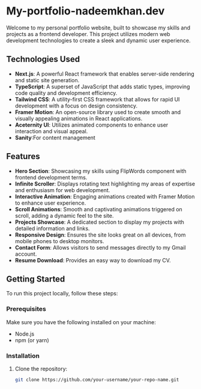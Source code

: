 # My-portfolio-nadeemkhan.dev

Welcome to my personal portfolio website, built to showcase my skills and projects as a frontend developer. This project utilizes modern web development technologies to create a sleek and dynamic user experience.

## Technologies Used

- **Next.js**: A powerful React framework that enables server-side rendering and static site generation.
- **TypeScript**: A superset of JavaScript that adds static types, improving code quality and development efficiency.
- **Tailwind CSS**: A utility-first CSS framework that allows for rapid UI development with a focus on design consistency.
- **Framer Motion**: An open-source library used to create smooth and visually appealing animations in React applications.
- **Aceternity UI**: Utilizes animated components to enhance user interaction and visual appeal.
- **Sanity**:For content management 

## Features

- **Hero Section**: Showcasing my skills using FlipWords component with frontend development terms.
- **Infinite Scroller**: Displays rotating text highlighting my areas of expertise and enthusiasm for web development.
- **Interactive Animation**: Engaging animations created with Framer Motion to enhance user experience.
- **Scroll Animations**: Smooth and captivating animations triggered on scroll, adding a dynamic feel to the site.
- **Projects Showcase**: A dedicated section to display my projects with detailed information and links.
- **Responsive Design**: Ensures the site looks great on all devices, from mobile phones to desktop monitors.
- **Contact Form**: Allows visitors to send messages directly to my Gmail account.
- **Resume Download**: Provides an easy way to download my CV.

## Getting Started

To run this project locally, follow these steps:

### Prerequisites

Make sure you have the following installed on your machine:

- Node.js
- npm (or yarn)

### Installation

1. Clone the repository:

   ```sh
   git clone https://github.com/your-username/your-repo-name.git
